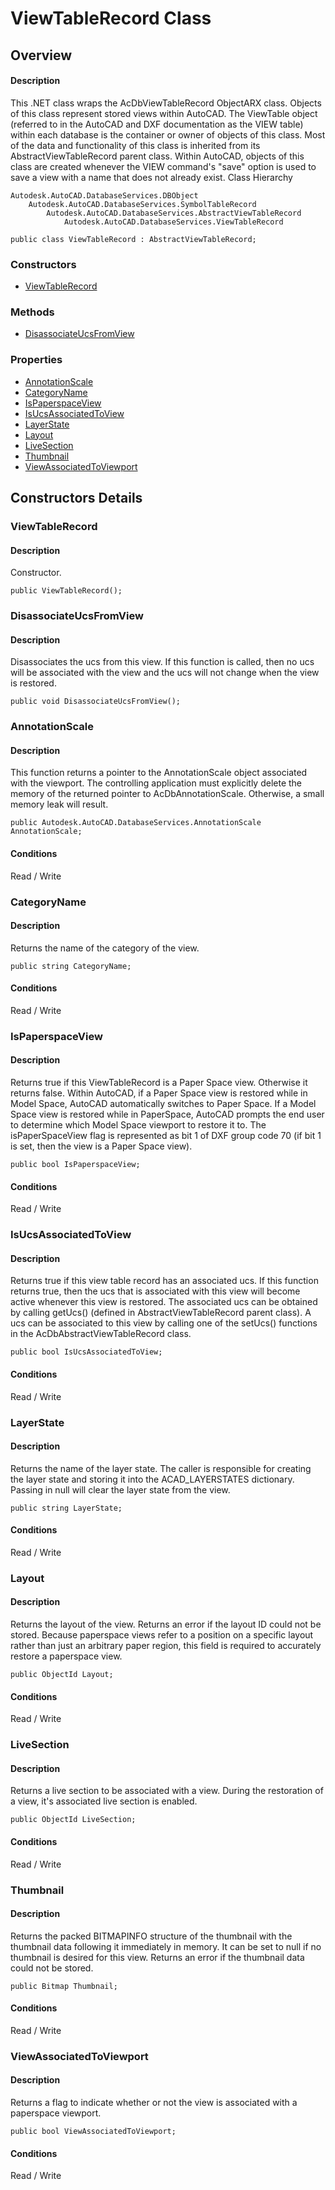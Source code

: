 # ViewTableRecord Class

## Overview

#### Description
This .NET class wraps the AcDbViewTableRecord ObjectARX class. 
Objects of this class represent stored views within AutoCAD. The ViewTable object (referred to in the AutoCAD and DXF documentation as the VIEW table) within each database is the container or owner of objects of this class. 
Most of the data and functionality of this class is inherited from its AbstractViewTableRecord parent class. 
Within AutoCAD, objects of this class are created whenever the VIEW command's "save" option is used to save a view with a name that does not already exist.
Class Hierarchy
```text
Autodesk.AutoCAD.DatabaseServices.DBObject
    Autodesk.AutoCAD.DatabaseServices.SymbolTableRecord
        Autodesk.AutoCAD.DatabaseServices.AbstractViewTableRecord
            Autodesk.AutoCAD.DatabaseServices.ViewTableRecord
```

```text
public class ViewTableRecord : AbstractViewTableRecord;
```

### Constructors

- [ViewTableRecord](#viewtablerecord)

### Methods

- [DisassociateUcsFromView](#disassociateucsfromview)

### Properties

- [AnnotationScale](#annotationscale)
- [CategoryName](#categoryname)
- [IsPaperspaceView](#ispaperspaceview)
- [IsUcsAssociatedToView](#isucsassociatedtoview)
- [LayerState](#layerstate)
- [Layout](#layout)
- [LiveSection](#livesection)
- [Thumbnail](#thumbnail)
- [ViewAssociatedToViewport](#viewassociatedtoviewport)


## Constructors Details

### ViewTableRecord

#### Description
Constructor.
```text
public ViewTableRecord();
```

### DisassociateUcsFromView

#### Description
Disassociates the ucs from this view. If this function is called, then no ucs will be associated with the view and the ucs will not change when the view is restored.
```text
public void DisassociateUcsFromView();
```

### AnnotationScale

#### Description
This function returns a pointer to the AnnotationScale object associated with the viewport. 
The controlling application must explicitly delete the memory of the returned pointer to AcDbAnnotationScale. Otherwise, a small memory leak will result.
```text
public Autodesk.AutoCAD.DatabaseServices.AnnotationScale AnnotationScale;
```

#### Conditions
Read / Write
### CategoryName

#### Description
Returns the name of the category of the view.
```text
public string CategoryName;
```

#### Conditions
Read / Write
### IsPaperspaceView

#### Description
Returns true if this ViewTableRecord is a Paper Space view. Otherwise it returns false. 
Within AutoCAD, if a Paper Space view is restored while in Model Space, AutoCAD automatically switches to Paper Space. If a Model Space view is restored while in PaperSpace, AutoCAD prompts the end user to determine which Model Space viewport to restore it to. 
The isPaperSpaceView flag is represented as bit 1 of DXF group code 70 (if bit 1 is set, then the view is a Paper Space view).
```text
public bool IsPaperspaceView;
```

#### Conditions
Read / Write
### IsUcsAssociatedToView

#### Description
Returns true if this view table record has an associated ucs. If this function returns true, then the ucs that is associated with this view will become active whenever this view is restored. The associated ucs can be obtained by calling getUcs() (defined in AbstractViewTableRecord parent class). A ucs can be associated to this view by calling one of the setUcs() functions in the AcDbAbstractViewTableRecord class.
```text
public bool IsUcsAssociatedToView;
```

#### Conditions
Read / Write
### LayerState

#### Description
Returns the name of the layer state. The caller is responsible for creating the layer state and storing it into the ACAD_LAYERSTATES dictionary. Passing in null will clear the layer state from the view.
```text
public string LayerState;
```

#### Conditions
Read / Write
### Layout

#### Description
Returns the layout of the view. 
Returns an error if the layout ID could not be stored. Because paperspace views refer to a position on a specific layout rather than just an arbitrary paper region, this field is required to accurately restore a paperspace view.
```text
public ObjectId Layout;
```

#### Conditions
Read / Write
### LiveSection

#### Description
Returns a live section to be associated with a view. During the restoration of a view, it's associated live section is enabled.
```text
public ObjectId LiveSection;
```

#### Conditions
Read / Write
### Thumbnail

#### Description
Returns the packed BITMAPINFO structure of the thumbnail with the thumbnail data following it immediately in memory. It can be set to null if no thumbnail is desired for this view. 
Returns an error if the thumbnail data could not be stored.
```text
public Bitmap Thumbnail;
```

#### Conditions
Read / Write
### ViewAssociatedToViewport

#### Description
Returns a flag to indicate whether or not the view is associated with a paperspace viewport.
```text
public bool ViewAssociatedToViewport;
```

#### Conditions
Read / Write
